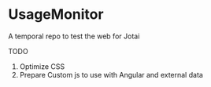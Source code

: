 # UsageMonitor
A temporal repo to test the web for Jotai

TODO

1) Optimize CSS
2) Prepare Custom js to use with Angular and external data

